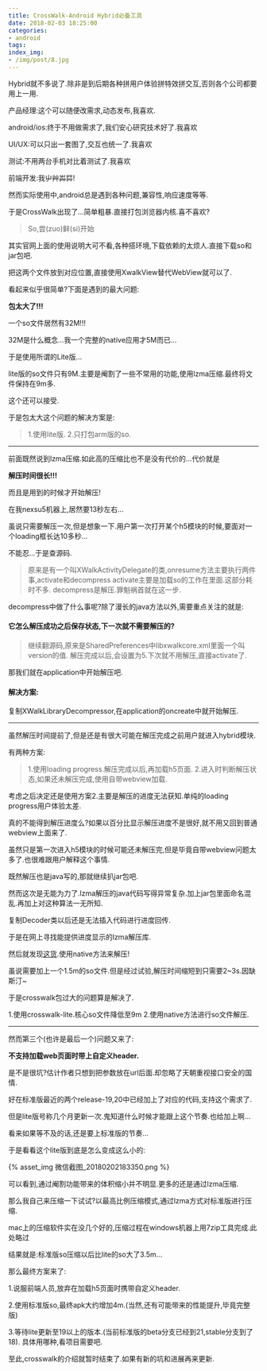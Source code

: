 ```yaml
---
title: CrossWalk-Android Hybrid必备工具
date: 2018-02-03 18:25:00
categories:
- android
tags:
index_img:
- /img/post/8.jpg
---
```

Hybrid就不多说了.除非是到后期各种拼用户体验拼特效拼交互,否则各个公司都要用上一用.

产品经理:这个可以随便改需求,动态发布,我喜欢.

android/ios:终于不用做需求了,我们安心研究技术好了.我喜欢

UI/UX:可以只出一套图了,交互也统一了.我喜欢

测试:不用两台手机对比着测试了.我喜欢

前端开发:我屮艸芔茻!

然而实际使用中,android总是遇到各种问题,兼容性,响应速度等等.

于是CrossWalk出现了…简单粗暴.直接打包浏览器内核.喜不喜欢?

>So,尝(zuo)鲜(si)开始

其实官网上面的使用说明大可不看,各种搭环境,下载依赖的太烦人.直接下载so和jar包吧.

把这两个文件放到对应位置,直接使用XwalkView替代WebView就可以了.

看起来似乎很简单?下面是遇到的最大问题:

**包太大了!!!**

一个so文件居然有32M!!!

32M是什么概念…我一个完整的native应用才5M而已…

于是使用所谓的Lite版…

lite版的so文件只有9M.主要是阉割了一些不常用的功能,使用lzma压缩.最终将文件保持在9m多.

这个还可以接受.

于是包太大这个问题的解决方案是:

>1.使用lite版.
>2.只打包arm版的so.

----

前面既然说到lzma压缩.如此高的压缩比也不是没有代价的…代价就是

**解压时间很长!!!**

而且是用到的时候才开始解压!

在我nexsu5机器上,居然要13秒左右…

虽说只需要解压一次,但是想象一下.用户第一次打开某个h5模块的时候,要面对一个loading框长达10多秒…

不能忍…于是查源码.

>原来是有一个叫XWalkActivityDelegate的类,onresume方法主要执行两件事,activate和decompress
>activate主要是加载so的工作在里面.这部分耗时不多.
>decompress是解压.罪魁祸首就在这一步.

decompress中做了什么事呢?除了漫长的java方法以外,需要重点关注的就是:

#### 它怎么解压成功之后保存状态,下一次就不需要解压的?

>继续翻源码,原来是SharedPreferences中libxwalkcore.xml里面一个叫version的值.
>解压完成以后,会设置为5.下次就不用解压,直接activate了.

那我们就在application中开始解压吧.

#### 解决方案:

复制XWalkLibraryDecompressor,在application的oncreate中就开始解压.

----

虽然解压时间提前了,但是还是有很大可能在解压完成之前用户就进入hybrid模块.

有两种方案:

>1.使用loading progress.解压完成以后,再加载h5页面.
>2.进入时判断解压状态,如果还未解压完成,使用自带webview加载.

考虑之后决定还是使用方案2.主要是解压的进度无法获知.单纯的loading progress用户体验太差.

真的不能得到解压进度么?如果以百分比显示解压进度不是很好,就不用又回到普通webview上面来了.

虽然只是第一次进入h5模块的时候可能还未解压完,但是毕竟自带webview问题太多了.也很难跟用户解释这个事情.

既然解压也是java写的,那就继续扒jar包吧.

然而这次是无能为力了.lzma解压的java代码写得异常复杂.加上jar包里面命名混乱.再加上对这种算法一无所知.

复制Decoder类以后还是无法插入代码进行进度回传.

于是在网上寻找能提供进度显示的lzma解压库.

然后就发现[这货](https://github.com/hzy3774/AndroidP7zip).使用native方法来解压!

虽说需要加上一个1.5m的so文件.但是经过试验,解压时间缩短到只需要2~3s.因缺斯汀~

于是crosswalk包过大的问题算是解决了.
>
1.使用crosswalk-lite.核心so文件降低至9m
2.使用native方法进行so文件解压.

---

然而第三个(也许是最后一个)问题又来了:

**不支持加载web页面时带上自定义header.**

是不是很坑?估计作者只想到把参数放在url后面.却忽略了天朝重视接口安全的国情.

好在标准版最近的两个release-19,20中已经加上了对应的代码,支持这个需求了.

但是lite版号称几个月更新一次.鬼知道什么时候才能跟上这个节奏.也给加上啊…

看来如果等不及的话,还是要上标准版的节奏…

于是看看这个lite版到底是怎么变成这么小的:

{% asset_img 微信截图_20180202183350.png %}

可以看到,通过阉割功能带来的体积缩小并不明显.更多的还是通过lzma压缩.

那么我自己来压缩一下试试?以最高比例压缩模式,通过lzma方式对标准版进行压缩.

mac上的压缩软件实在没几个好的,压缩过程在windows机器上用7zip工具完成.此处略过

结果就是:标准版so压缩以后比lite的so大了3.5m…

那么最终方案来了:

1.说服前端人员,放弃在加载h5页面时携带自定义header.

2.使用标准版so,最终apk大约增加4m.(当然,还有可能带来的性能提升,毕竟完整版)

3.等待lite更新至19以上的版本.(当前标准版的beta分支已经到21,stable分支到了18).
具体用哪种,看项目需要吧.

至此,crosswalk的介绍就暂时结束了.如果有新的坑和进展再来更新.